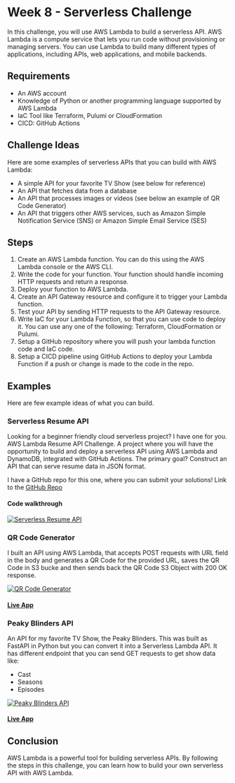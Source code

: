 # Week 8 - Serverless Challenge

In this challenge, you will use AWS Lambda to build a serverless API. AWS Lambda is a compute service that lets you run code without provisioning or managing servers. You can use Lambda to build many different types of applications, including APIs, web applications, and mobile backends.

## Requirements

- An AWS account
- Knowledge of Python or another programming language supported by AWS Lambda
- IaC Tool like Terraform, Pulumi or CloudFormation
- CICD: GitHub Actions

## Challenge Ideas

Here are some examples of serverless APIs that you can build with AWS Lambda:

- A simple API for your favorite TV Show (see below for reference)
- An API that fetches data from a database
- An API that processes images or videos (see below an example of QR Code Generator)
- An API that triggers other AWS services, such as Amazon Simple Notification Service (SNS) or Amazon Simple Email Service (SES)

## Steps

1. Create an AWS Lambda function. You can do this using the AWS Lambda console or the AWS CLI.
2. Write the code for your function. Your function should handle incoming HTTP requests and return a response.
3. Deploy your function to AWS Lambda.
4. Create an API Gateway resource and configure it to trigger your Lambda function.
5. Test your API by sending HTTP requests to the API Gateway resource.
6. Write IaC for your Lambda Function, so that you can use code to deploy it.
You can use any one of the following: Terraform, CloudFormation or Pulumi.
7. Setup a GitHub repository where you will push your lambda function code and IaC code.
8. Setup a CICD pipeline using GitHub Actions to deploy your Lambda Function if a push or change is made to the code in the repo.

## Examples

Here are few example ideas of what you can build.

### Serverless Resume API

Looking for a beginner friendly cloud serverless project? I have one for you.
AWS Lambda Resume API Challenge. A project where you will have the opportunity to build and deploy a serverless API using AWS Lambda and DynamoDB, integrated with GitHub Actions. The primary goal? Construct an API that can serve resume data in JSON format.

I have a GitHub repo for this one, where you can submit your solutions!
Link to the [GitHub Repo](https://github.com/rishabkumar7/aws-resume-api)

#### Code walkthrough

[![Serverless Resume API](https://img.youtube.com/vi/-pKrT7Ix3G0/sddefault.jpg)](https://youtu.be/-pKrT7Ix3G0?si=tZ784UqtJdKpq6kH)

### QR Code Generator

I built an API using AWS Lambda, that accepts POST requests with URL field in the body and generates a QR Code for the provided URL, saves the QR Code in S3 bucke and then sends back the QR Code S3 Object with 200 OK response.

[![QR Code Generator](https://img.youtube.com/vi/j8QZwM3LFDM/sddefault.jpg)](https://youtu.be/j8QZwM3LFDM?si=Ue46RnlmYzaJsGMY)

#### [Live App](https://url2qr.rishab.cloud)

### Peaky Blinders API

An API for my favorite TV Show, the Peaky Blinders. This was built as FastAPI in Python but you can convert it into a Serverless Lambda API. It has different endpoint that you can send GET requests to get show data like:

- Cast
- Seasons
- Episodes

[![Peaky Blinders API](https://img.youtube.com/vi/LVuxmQfqivA/sddefault.jpg)](https://youtu.be/LVuxmQfqivA?si=qaGv51-10CF8X8cN)

#### [Live App](https://peaky-blinders.calmsand-ff14fe59.eastus.azurecontainerapps.io/)

## Conclusion

AWS Lambda is a powerful tool for building serverless APIs. By following the steps in this challenge, you can learn how to build your own serverless API with AWS Lambda.